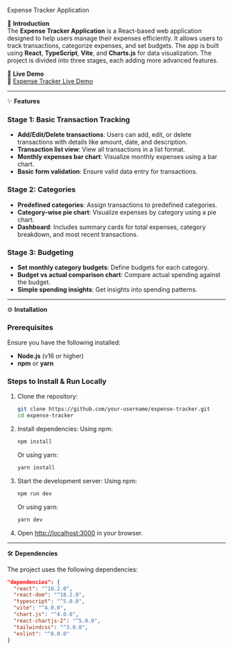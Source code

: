Expense Tracker Application

🚀 **Introduction**  
The **Expense Tracker Application** is a React-based web application designed to help users manage their expenses efficiently. It allows users to track transactions, categorize expenses, and set budgets. The app is built using **React**, **TypeScript**, **Vite**, and **Charts.js** for data visualization. The project is divided into three stages, each adding more advanced features.

📌 **Live Demo**  
🔗 [Expense Tracker Live Demo](https://personal-finance-visualizer-at-yardstick-d8w3.vercel.app/ )  

---

✨ **Features**

### Stage 1: Basic Transaction Tracking
- **Add/Edit/Delete transactions**: Users can add, edit, or delete transactions with details like amount, date, and description.
- **Transaction list view**: View all transactions in a list format.
- **Monthly expenses bar chart**: Visualize monthly expenses using a bar chart.
- **Basic form validation**: Ensure valid data entry for transactions.

### Stage 2: Categories
- **Predefined categories**: Assign transactions to predefined categories.
- **Category-wise pie chart**: Visualize expenses by category using a pie chart.
- **Dashboard**: Includes summary cards for total expenses, category breakdown, and most recent transactions.

### Stage 3: Budgeting
- **Set monthly category budgets**: Define budgets for each category.
- **Budget vs actual comparison chart**: Compare actual spending against the budget.
- **Simple spending insights**: Get insights into spending patterns.

---

⚙️ **Installation**

### Prerequisites
Ensure you have the following installed:
- **Node.js** (v16 or higher)
- **npm** or **yarn**

### Steps to Install & Run Locally

1. Clone the repository:
   ```bash
   git clone https://github.com/your-username/expense-tracker.git
   cd expense-tracker
   ```

2. Install dependencies:
   Using npm:
   ```bash
   npm install
   ```
   Or using yarn:
   ```bash
   yarn install
   ```

3. Start the development server:
   Using npm:
   ```bash
   npm run dev
   ```
   Or using yarn:
   ```bash
   yarn dev
   ```

4. Open [http://localhost:3000](http://localhost:3000) in your browser.

---

🛠️ **Dependencies**

The project uses the following dependencies:

```json
"dependencies": {
  "react": "^18.2.0",
  "react-dom": "^18.2.0",
  "typescript": "^5.0.0",
  "vite": "^4.0.0",
  "chart.js": "^4.0.0",
  "react-chartjs-2": "^5.0.0",
  "tailwindcss": "^3.0.0",
  "eslint": "^8.0.0"
}
```
